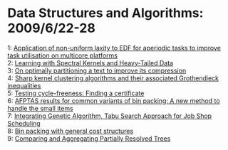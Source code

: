 # Data Structures and Algorithms: 2009/6/22-28  
1: [Application of non-uniform laxity to EDF for aperiodic tasks to improve  task utilisation on multicore platforms](https://doi.org/10.48550/arXiv.0906.3966)  
2: [Learning with Spectral Kernels and Heavy-Tailed Data](https://doi.org/10.48550/arXiv.0906.4539)  
3: [On optimally partitioning a text to improve its compression](https://doi.org/10.48550/arXiv.0906.4692)  
4: [Sharp kernel clustering algorithms and their associated Grothendieck  inequalities](https://doi.org/10.48550/arXiv.0906.4816)  
5: [Testing cycle-freeness: Finding a certificate](https://doi.org/10.48550/arXiv.0906.5010)  
6: [AFPTAS results for common variants of bin packing: A new method to  handle the small items](https://doi.org/10.48550/arXiv.0906.5050)  
7: [Integrating Genetic Algorithm, Tabu Search Approach for Job Shop  Scheduling](https://doi.org/10.48550/arXiv.0906.5070)  
8: [Bin packing with general cost structures](https://doi.org/10.48550/arXiv.0906.5051)  
9: [Comparing and Aggregating Partially Resolved Trees](https://doi.org/10.48550/arXiv.0906.5089)  